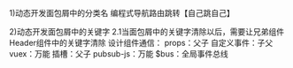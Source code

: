 1)动态开发面包屑中的分类名
编程式导航路由跳转【自己跳自己】

2)动态开发面包屑中的关键字
2.1当面包屑中的关键字清除以后，需要让兄弟组件Header组件中的关键字清除
设计组件通信：
props：父子
自定义事件：子父
vuex：万能
插槽：父子
pubsub-js：万能
$bus：全局事件总线